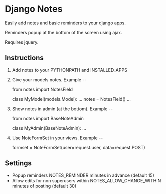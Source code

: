 Django Notes
============

Easily add notes and basic reminders to your django apps.

Reminders popup at the bottom of the screen using ajax.

Requires jquery.


Instructions
------------

1. Add notes to your PYTHONPATH and INSTALLED_APPS

2. Give your models notes. Example --

	from notes import NotesField

	class MyModel(models.Model):
		...
		notes = NotesField()
		...

3. Show notes in admin (at the bottom). Example --

	from notes import BaseNoteAdmin

	class MyAdmin(BaseNoteAdmin):
		...

4. Use NoteFormSet in your views. Example --

	formset = NoteFormSet(user=request.user, data=request.POST)


Settings
--------

- Popup reminders NOTES_REMINDER minutes in advance (default 15)
- Allow edits for non superusers within NOTES_ALLOW_CHANGE_WITHIN minutes of posting (default 30)